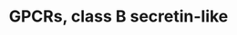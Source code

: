 ---
annotations:
- type: Pathway Ontology
  value: signaling pathway
authors:
- MaintBot
- AlexanderPico
- Eweitz
description: ''
last-edited: 2021-05-18
organisms:
- Gallus gallus
redirect_from:
- /index.php/Pathway:WP776
- /instance/WP776
schema-jsonld:
- '@context': https://schema.org/
  '@id': https://wikipathways.github.io/pathways/WP776.html
  '@type': Dataset
  creator:
    '@type': Organization
    name: WikiPathways
  description: ''
  keywords:
  - GHRHR
  - CRHR1
  - CALCR
  - GPR64
  - LPHN3
  - GLP1R
  - LPHN2
  - PTHR2
  - ELTD1
  - CD97
  - SCTR
  - ADCYAP1R1
  - CRHR2
  - VIPR2
  - GCGR
  - GIPR
  - PTH1R
  - VIPR1
  - CALCRL
  - GLP2R
  - EMR1
  - EMR2
  - LPHN1
  license: CC0
  name: GPCRs, class B secretin-like
seo: CreativeWork
title: GPCRs, class B secretin-like
wpid: WP776
---